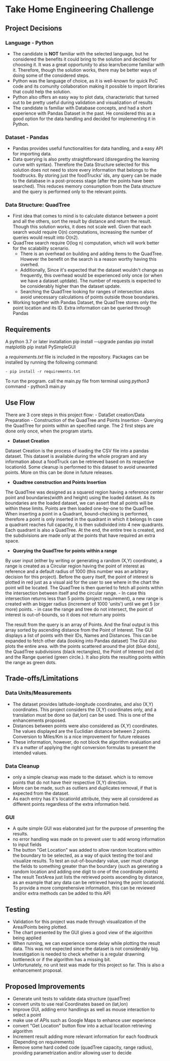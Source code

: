 # Take Home Engineering Challenge

## Project Decisions

### Language - Python
- The candidate is **NOT** familiar with the selected language, but he considered the benefits it could bring to the solution and decided for choosing it. It was a great opportunity to also learn/become familiar with it. Therefore, though the solution works, there may be better ways of doing some of the considered steps.
- Python was the language of choice, as it is well-known for quick PoC code and its comunity collaboration making it possible to import libraries that could help the solution.
- Python also offers an easy way to plot data, characteristic that turned out to be pretty useful during validation and visualization of results
- The candidate is familiar with Database concepts, and had a short experience with Pandas Dataset in the past. He considered this as a good option for the data handling and decided for implementing it in Python.

### Dataset - Pandas
- Pandas provides useful functionalities for data handling, and a easy API for importing data.
- Data querying is also pretty straightforward (disregarding the learning curve with syntax). Therefore the Data Structure selected for this solution does not need to store every information that belongs to the foodtrucks. By storing just the foodTrucks' ids, any query can be made to the database in a post-process stage (after the points have been searched). This reduces memory consumption from the Data structure and the query is performed only to the relevant points.

### Data Structure: QuadTree
- First idea that comes to mind is to calculate distance between a point and all the others, sort the result by distance and return the result. Though this solution works, it does not scale well. Given that each search would require O(n) computations, increasing the number of queries would result into O(n2).
- QuadTree search require O(log n) computation, which will work better for the scalability scenario.
	- There is an overhead on building and adding items to the QuadTree. However the benefit on the search is a reason worthy having this overhed.
	- Additionally, Since it's expected that the dataset wouldn't change as frequently, this overhead would be experienced only once (or when we have a dataset uptdate). The number of requests is expected to be considerably higher than the dataset update.
	- Searching the QuadTree looking for ranges of intersection alsos avoid unecessary calculations of points outside those boundaries.
- Working together with Pandas Dataset, the QuadTree stores only the point location and its ID. Extra information can be queried through Pandas 

## Requirements

A python 3.7 or later installation
pip install --upgrade pandas
pip install matplotlib
pip install PySimpleGUI

a _requirements.txt_ file is included in the repository.
Packages can be installed by running the following command:

    - pip install -r requirements.txt

To run the program. call the main.py file from terminal using _python3_ command
	- python3 main.py

## Use Flow

There are 3 core steps in this project flow:
	- DataSet creation/Data Preparation
	- Construction of the QuadTree and Points Insertion
	- Querying the QuadTree for points within an specified range.
The 2 first steps are done only once, when the program starts.
- **Dataset Creation**

Dataset Creation is the process of loading the CSV file into a pandas dataset. This dataset is available during the whole program and any information about a foodTruck can be retrieved based on its respective locationId.
Some cleanup is performed to this dataset to avoid unwanted points. More on this can be done in future releases.

- **Quadtree construction and Points Insertion**

The QuadTree was designed as a squared region having a reference center point and boundaries(width and height) using the loaded dataset.
As its boundaries are the loaded dataset, we can assert that all points will be within these limits.
Points are then loaded one-by-one to the QuadTree. When inserting a point in a Quadrant, bound-checking is performed, therefore a point is only inserted in the quadrant in which it belongs
In case a quadrant reaches full capacity, it is then subdivided into 4 new quadrants. Each quadrant is also a QuadTree.
At the end, the entire tree is created, and the subdivisions are made only at the points that have required an extra space.

- **Querying the QuadTree for points within a range**

By user input (either by writing or generating a random (X,Y) coordinate), a range is created as a Circular region having the point of interest as reference and a default radius of 1000 (this number was an arbitrary decision for this project). 
Before the query itself, the point of interest is plotted in red just as a visual aid for the user to see where in the chart the point will be located.
The QuadTree is then queried to fetch all points within the intersection between itself and the circular range.
	- In case this intersection returns less than 5 points (project requirement), a new range is created with an bigger radius (increment of 1000 'units') until we get 5 (or more) points.
	- in case the range and tree do not intersect, the point of interest is out-of-bounds, so it does not return any points
	
The result from the query is an array of Points. And the final output is this array sorted by ascending distance from the Point of Interest.
The GUI displays a list of points with their IDs, Names and Distances. This can be expanded to fetch other data (looking into Pandas dataset)
The GUI also plots the entire area. with the points scattered around the plot (blue dots), the QuadTree subdivisions (black rectangles), the Point of Interest (red dot) and the Range queried (green circle.). It also plots the resulting points within the range as green dots.


## Trade-offs/Limitations
### Data Units/Measurements
- The dataset provides latitude-longitude coordinates, and also (X,Y) coordinates. This project considers the (X,Y) coordinates only, and a translation must be done so (lat,lon) can be used. This is one of the enhancements proposed.
- Distances between points were also considered as (X,Y) coordinates. The values displayed are the Euclidian distance between 2 points. Conversion to Miles/Km is a nice improvement for future releases
- These information, however, do not block the algorithm evaluation and it's a matter of applying the right conversion formulas to present the intended values.

### Data Cleanup
- only a simple cleanup was made to the dataset. which is to remove points that do not have their respective (X,Y) direction.
- More can be made, such as outliers and duplicates removal, if that is expected from the dataset.
- As each entry has it's locationId attribute, they were all considered as different points regardless of the extra information held.

### GUI
- A quite simple GUI was elaborated just for the purpose of presenting the results.
- no error handling was made on to prevent user to add wrong information to input fields
- The button "Get Location" was added to allow random locations within the boundary to be selected, as a way of quick testing the tool and visualize results. To test an out-of-boundary value, user must change the fields to something greater than the boundary (such as gererating a random location and adding one digit to one of the coordinate points)
- The result TextArea just lists the retrieved points ascending by distance, as an example that any data can be retrieved having the point locationId. To provide a more comprehensive information, this can be reviewed and/or extra methods can be added to this API

## Testing
- Validation for this project was made through visualization of the Area/Points being plotted.
- The chart presented by the GUI gives a good view of the algorithm being applied
- When running, we can experience some delay while plotting the result data. This was not expected since the dataset is not considerably big. Investigation is needed to check whether is a regular drawning bottleneck or if the algorithm has a missing bit.
- Unfortunately, no unit test was made for this project so far. This is also a enhancement proposal.

## Proposed Improvements
- Generate unit tests to validate data structure (quadTree)
- convert units to use real Coordinates based on (lat,lon)
- Improve GUI, adding error handlings as well as mouse interaction to select a point
- make use of APIs such as Google Maps to enhance user experience
- convert "Get Location" button flow into a actual location retrieving algorithm
- Increment result adding more relevant information for each foodtruck (Depending on requirements)
- Remove some hard coded code (quadTree capacity, range radius), providing parametrization and/or allowing user to decide 